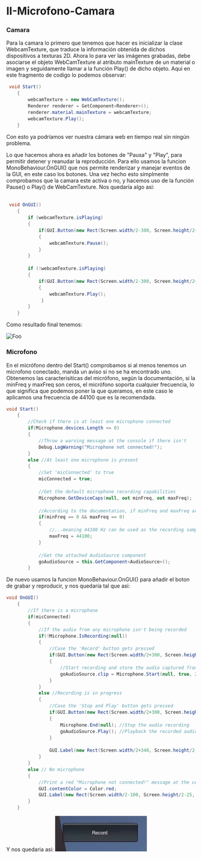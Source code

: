 # II-Microfono-Camara


### Camara

Para la camara lo primero que tenemos que hacer es inicializar la clase WebcamTexture, que traduce la información obtenida de dichos dispositivos a texturas 2D. Ahora lo para ver las imágenes grabadas, debe asociarse el objeto WebCamTexture al atributo mainTexture de un material o imagen y seguidamente llamar a la función Play() de dicho objeto.
Aqui en este fragmento de codigo lo podemos observar:

```C#
 void Start()
    {
        webcamTexture = new WebCamTexture();
        Renderer renderer = GetComponent<Renderer>();
        renderer.material.mainTexture = webcamTexture;
        webcamTexture.Play();
    }
```
Con esto ya podríamos ver nuestra cámara web en tiempo real sin ningún problema.

Lo que hacemos ahora es añadir los botones de "Pausa" y "Play", para permitir detener y reanudar la reproducción. Para ello usamos la funcion MonoBehaviour.OnGUI() que nos permite renderizar y manejar eventos de la GUI, en este caso los botones. Una vez hecho esto simplmente comprobamos que la camara este activa o no, y hacemos uso de la función Pause() o Play() de WebCamTexture. Nos quedaría algo asi:

```C#

 void OnGUI()
    {
        if (webcamTexture.isPlaying)
        {
            if(GUI.Button(new Rect(Screen.width/2-300, Screen.height/2+250, 100, 50), "Pausa"))
            {
                webcamTexture.Pause();
            }
        }

        if (!webcamTexture.isPlaying)
        {
            if(GUI.Button(new Rect(Screen.width/2-300, Screen.height/2+250, 100, 50), "Play"))
            {
                webcamTexture.Play();
             }
        }
    }
```
Como resultado final tenemos:

![Foo](https://github.com/alu0101127163/II-Microfono-Camara/blob/main/img/Camara.gif)

### Microfono

En el micrófono dentro del Start() comprobamos si al menos tenemos un microfono conectado, manda un aviso si no se ha encontrado uno. Obtenemos las caracterisiticas del micrófono, según la documentación, si la minFreq y maxFreq son ceros, el micrófono soporta cualquier frecuencia, lo que significa que podemos poner la que queramos, en este caso le aplicamos una frecuencia de 44100 que es la recomendada.

```C#
void Start() 
	{
		//Check if there is at least one microphone connected
		if(Microphone.devices.Length <= 0)
		{
			//Throw a warning message at the console if there isn't
			Debug.LogWarning("Microphone not connected!");
		}
		else //At least one microphone is present
		{
			//Set 'micConnected' to true
			micConnected = true;
			
			//Get the default microphone recording capabilities
			Microphone.GetDeviceCaps(null, out minFreq, out maxFreq);
			
			//According to the documentation, if minFreq and maxFreq are zero, the microphone supports any frequency...
			if(minFreq == 0 && maxFreq == 0)
			{
				//...meaning 44100 Hz can be used as the recording sampling rate
				maxFreq = 44100;
			}
			
			//Get the attached AudioSource component
			goAudioSource = this.GetComponent<AudioSource>();
		}
```

De nuevo usamos la funcion MonoBehaviour.OnGUI() para añadir el boton de grabar y reproducir, y nos quedaría tal que asi:

```C#
void OnGUI() 
	{
		//If there is a microphone
		if(micConnected)
		{
			//If the audio from any microphone isn't being recorded
			if(!Microphone.IsRecording(null))
			{
				//Case the 'Record' button gets pressed
				if(GUI.Button(new Rect(Screen.width/2+300, Screen.height/2-250, 200, 50), "Record"))
				{
					//Start recording and store the audio captured from the microphone at the AudioClip in the AudioSource
					goAudioSource.clip = Microphone.Start(null, true, 20, maxFreq);
				}
			}
			else //Recording is in progress
			{
				//Case the 'Stop and Play' button gets pressed
				if(GUI.Button(new Rect(Screen.width/2+300, Screen.height/2-250, 200, 50), "Stop and Play!"))
				{
					Microphone.End(null); //Stop the audio recording
					goAudioSource.Play(); //Playback the recorded audio
				}
				
				GUI.Label(new Rect(Screen.width/2+340, Screen.height/2-200, 200, 50), "Recording in progress...");
			}
		}
		else // No microphone
		{
			//Print a red "Microphone not connected!" message at the center of the screen
			GUI.contentColor = Color.red;
			GUI.Label(new Rect(Screen.width/2-100, Screen.height/2-25, 200, 50), "Microphone not connected!");
		}
	}
```
Y nos quedaria asi:
![Foo](https://github.com/alu0101127163/II-Microfono-Camara/blob/main/img/Micro.gif)
